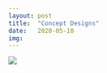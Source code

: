 ```yaml
---
layout: post
title:  "Concept Designs"
date:   2020-05-10
img:
---
```

<img src="{{site.baseurl}}/assets/img/DesignImages/DroneConcept1.JPG">

